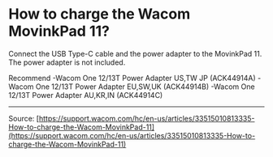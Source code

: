 # How to charge the Wacom MovinkPad 11?

Connect the USB Type-C cable and the power adapter to the MovinkPad 11.
The power adapter is not included.

Recommend
-Wacom One 12/13T Power Adapter US,TW JP (ACK44914A)
-Wacom One 12/13T Power Adapter EU,SW,UK (ACK44914B)
-Wacom One 12/13T Power Adapter AU,KR,IN (ACK44914C)

---
Source: [https://support.wacom.com/hc/en-us/articles/33515010813335-How-to-charge-the-Wacom-MovinkPad-11](https://support.wacom.com/hc/en-us/articles/33515010813335-How-to-charge-the-Wacom-MovinkPad-11)
